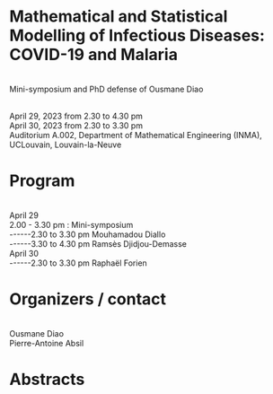 
<h1>Mathematical and Statistical Modelling of Infectious Diseases: COVID-19 and Malaria</h1>
<br>Mini-symposium and PhD defense of Ousmane Diao

<br>April 29, 2023 from 2.30 to 4.30 pm
<br>April 30, 2023 from 2.30 to 3.30 pm
<br>Auditorium A.002, Department of Mathematical Engineering (INMA), UCLouvain, Louvain-la-Neuve
    



<p>
<h1> Program </h1>
<br>April 29
<br>2.00 - 3.30 pm : Mini-symposium
<br>------2.30 to 3.30 pm Mouhamadou Diallo
<br>------3.30 to 4.30 pm Ramsès Djidjou-Demasse
<br>April 30
<br>------2.30 to 3.30 pm Raphaël Forien
</p>

<p>
<h1> Organizers / contact </h1>
<br>Ousmane Diao
<br>Pierre-Antoine Absil
</p>

<p>
<h1>Abstracts </h1>
</p>



